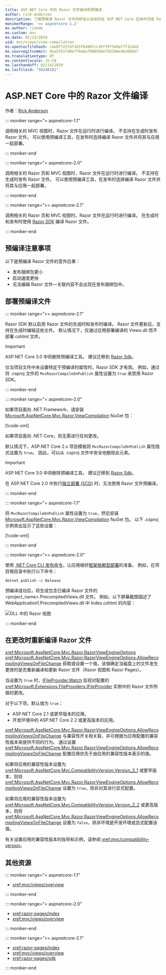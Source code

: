 ```yaml
---
title: ASP.NET Core 中的 Razor 文件编译和预编译
author: rick-anderson
description: 了解预编译 Razor 文件的好处以及如何在 ASP.NET Core 应用中完成 Razor 文件预编译。
monikerRange: '>= aspnetcore-1.1'
ms.author: riande
ms.custom: mvc
ms.date: 02/13/2019
uid: mvc/views/view-compilation
ms.openlocfilehash: c4e8f722fdf3d3f64807cc35ff9f349af7f32abd
ms.sourcegitcommit: 6ba5fb1fd0b7f9a6a79085b0ef56206e462094b7
ms.translationtype: HT
ms.contentlocale: zh-CN
ms.lasthandoff: 02/14/2019
ms.locfileid: "56248181"
---
```

# <a name="razor-file-compilation-in-aspnet-core"></a>ASP.NET Core 中的 Razor 文件编译

作者：[Rick Anderson](https://twitter.com/RickAndMSFT)

::: moniker range="= aspnetcore-1.1"

调用相关的 MVC 视图时，Razor 文件在运行时进行编译。 不支持在生成时发布 Razor 文件。 可以使用预编译工具，在发布时选择编译 Razor 文件并将其与应用一起部署。

::: moniker-end

::: moniker range="= aspnetcore-2.0"

调用相关的 Razor 页和 MVC 视图时，Razor 文件在运行时进行编译。 不支持在生成时发布 Razor 文件。 可以使用预编译工具，在发布时选择编译 Razor 文件并将其与应用一起部署。

::: moniker-end

::: moniker range=">= aspnetcore-2.1"

调用相关的 Razor 页和 MVC 视图时，Razor 文件在运行时进行编译。 在生成时和发布时使用 [Razor SDK](xref:razor-pages/sdk) 编译 Razor 文件。

::: moniker-end

## <a name="precompilation-considerations"></a>预编译注意事项

以下是预编译 Razor 文件的意外后果：

* 发布捆绑包更小
* 启动速度更快
* 无法编辑 Razor 文件&mdash;关联内容不会出现在发布捆绑包中。

## <a name="deploy-precompiled-files"></a>部署预编译文件

::: moniker range=">= aspnetcore-2.1"

Razor SDK 默认启用 Razor 文件的生成时和发布时编译。 Razor 文件更新后，支持在生成时编辑这些文件。 默认情况下，仅通过应用部署编译的 Views.dll 而不部署 cshtml 文件。

> [!IMPORTANT]
> ASP.NET Core 3.0 中将删除预编译工具。 建议迁移到 [Razor Sdk](xref:razor-pages/sdk)。
>
> 仅当项目文件中未设置特定于预编译的属性时，Razor SDK 才有效。 例如，通过将 .csproj 文件的 `MvcRazorCompileOnPublish` 属性设置为 `true` 来禁用 Razor SDK。

::: moniker-end

::: moniker range="= aspnetcore-2.0"

如果项目面向 .NET Framework，请安装 [Microsoft.AspNetCore.Mvc.Razor.ViewCompilation](https://www.nuget.org/packages/Microsoft.AspNetCore.Mvc.Razor.ViewCompilation/) NuGet 包：

[!code-xml[](view-compilation/sample/DotNetFrameworkProject.csproj?name=snippet_ViewCompilationPackage)]

如果项目面向 .NET Core，则无需进行任何更改。

默认情况下，ASP.NET Core 2.x 项目模板将 `MvcRazorCompileOnPublish` 属性隐式设置为 `true`。 因此，可以从 .csproj 文件中安全地删除此元素。

> [!IMPORTANT]
> ASP.NET Core 3.0 中将删除预编译工具。 建议迁移到 [Razor Sdk](xref:razor-pages/sdk)。
>
> 在 ASP.NET Core 2.0 中执行[独立部署 (SCD)](/dotnet/core/deploying/#self-contained-deployments-scd) 时，无法使用 Razor 文件预编译。

::: moniker-end

::: moniker range="= aspnetcore-1.1"

将 `MvcRazorCompileOnPublish` 属性设置为 `true`，然后安装 [Microsoft.AspNetCore.Mvc.Razor.ViewCompilation](https://www.nuget.org/packages/Microsoft.AspNetCore.Mvc.Razor.ViewCompilation/) NuGet 包。 以下 .csproj 示例突出显示了这些设置：

[!code-xml[](view-compilation/sample/MvcRazorCompileOnPublish.csproj?highlight=4,10)]

::: moniker-end

::: moniker range="<= aspnetcore-2.0"

使用 [.NET Core CLI 发布命令](/dotnet/core/tools/dotnet-publish)，让应用做好[框架依赖型部署](/dotnet/core/deploying/#framework-dependent-deployments-fdd)的准备。 例如，在项目根目录中执行以下命令：

```console
dotnet publish -c Release
```

预编译成功后，将生成包含已编译 Razor 文件的 <project_name>.PrecompiledViews.dll 文件。 例如，以下屏幕截图描述了 WebApplication1.PrecompiledViews.dll 中 Index.cshtml 的内容：

![DLL 中的 Razor 视图](view-compilation/_static/razor-views-in-dll.png)

::: moniker-end

## <a name="recompile-razor-files-on-change"></a>在更改时重新编译 Razor 文件

<xref:Microsoft.AspNetCore.Mvc.Razor.RazorViewEngineOptions> <xref:Microsoft.AspNetCore.Mvc.Razor.RazorViewEngineOptions.AllowRecompilingViewsOnFileChange> 获取或设置一个值，该值确定当磁盘上的文件发生更改时是否重新编译和更新 Razor 文件（Razor 视图和 Razor Pages）。

当设置为 `true` 时，[IFileProvider.Watch](xref:Microsoft.Extensions.FileProviders.IFileProvider.Watch*) 监视对配置的 <xref:Microsoft.Extensions.FileProviders.IFileProvider> 实例中的 Razor 文件所做的更改。

对于以下项，默认值为 `true`：

* ASP.NET Core 2.1 或更早版本的应用。
* 开发环境中的 ASP.NET Core 2.2 或更高版本的应用。

<xref:Microsoft.AspNetCore.Mvc.Razor.RazorViewEngineOptions.AllowRecompilingViewsOnFileChange> 与兼容性开关相关联，并可根据为应用配置的兼容性版本来提供不同的行为。 通过设置 <xref:Microsoft.AspNetCore.Mvc.Razor.RazorViewEngineOptions.AllowRecompilingViewsOnFileChange> 配置应用优先于由应用的兼容性版本表示的值。

如果将应用的兼容性版本设置为 <xref:Microsoft.AspNetCore.Mvc.CompatibilityVersion.Version_2_1> 或更早版本，则将 <xref:Microsoft.AspNetCore.Mvc.Razor.RazorViewEngineOptions.AllowRecompilingViewsOnFileChange> 设置为 `true`，除非对其进行显式配置。

如果将应用的兼容性版本设置为 <xref:Microsoft.AspNetCore.Mvc.CompatibilityVersion.Version_2_2> 或更高版本，则将 <xref:Microsoft.AspNetCore.Mvc.Razor.RazorViewEngineOptions.AllowRecompilingViewsOnFileChange> 设置为 `false`，除非环境是开发环境或显式配置该值。

有关设置应用的兼容性版本的指导和示例，请参阅 <xref:mvc/compatibility-version>。

## <a name="additional-resources"></a>其他资源

::: moniker range="= aspnetcore-1.1"

* <xref:mvc/views/overview>

::: moniker-end

::: moniker range="= aspnetcore-2.0"

* <xref:razor-pages/index>
* <xref:mvc/views/overview>

::: moniker-end

::: moniker range=">= aspnetcore-2.1"

* <xref:razor-pages/index>
* <xref:mvc/views/overview>
* <xref:razor-pages/sdk>

::: moniker-end
